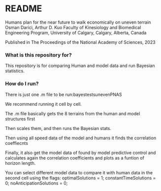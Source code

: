 # README #

Humans plan for the near future to walk economically on uneven terrain
Osman Darici, Arthur D. Kuo
Faculty of Kinesiology and Biomedical Engineering Program, University of Calgary, Calgary, Alberta, Canada

Published in The Proceedings of the National Academy of Sciences, 2023



### What is this repository for? ###
This repository is for comparing Human and model data and run Bayesian statistics.

### How do I run? ###

There is just one .m file to be run:bayestestsunevenPNAS

We recommend running it cell by cell.

The .m file basically gets the 8 terrains from the human and model structures first

Then scales them, and then runs the Bayesian stats. 

Then using all speed data of the model and humans it finds the correlation coeffiecnts

Finally, it also get the model data of found by model predictive control and calculates again the correlation coefficients and plots as a funtion of horizon length.

You can select different model data to compare it with human data in the second cell using the flags:
optimalSolutions = 1;
constantTimeSolutions = 0;
noAnticipationSolutions = 0;


